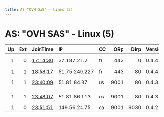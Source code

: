 ```yaml
---
title: AS "OVH SAS" - Linux (5)
---
```


# AS: "OVH SAS" - Linux (5)

|   Up |   Ext | JoinTime                                                                                            | IP            | CC   |   ORp |   Dirp | Version   | Contact                      | Nickname     |   eFamMembers |
|-----:|------:|:----------------------------------------------------------------------------------------------------|:--------------|:-----|------:|-------:|:----------|:-----------------------------|:-------------|--------------:|
|    1 |     0 | [17:14:30](https://metrics.torproject.org/rs.html#details/66C568F1728E65C1CD9D76933DE66FAD6B390537) | 37.187.21.2   | fr   |   443 |      0 | 0.4.4.6   | Gilbert Robuco &lt;gilbert@r | ks1          |             2 |
|    1 |     1 | [18:58:17](https://metrics.torproject.org/rs.html#details/86956BFBEA1E1F277FC68AF51704C8B5ED5EF859) | 51.75.240.227 | fr   |   443 |     80 | 0.4.4.6   | None                         | Unnamed      |             1 |
|    1 |     1 | [23:40:09](https://metrics.torproject.org/rs.html#details/A214F8E800C4A4C8716FC8CB82BA408E22381994) | 51.81.84.37   | us   |  9001 |     80 | 0.4.3.6   | CypherpunkLabs Cypherpunk    | Unnamed      |             8 |
|    1 |     1 | [23:48:07](https://metrics.torproject.org/rs.html#details/1D757131A740995CC1DB6F0C17167EDB531313C4) | 51.81.86.113  | us   |  9001 |     80 | 0.4.3.6   | CypherpunkLabs Cypherpunk    | Unnamed      |             8 |
|    1 |     0 | [23:51:51](https://metrics.torproject.org/rs.html#details/4BEBF6FA2C7E75FD5266B56052F1A57BC94EEDB5) | 149.56.24.75  | ca   |  9001 |   9030 | 0.4.2.7   | zefie@zefie.net              | Tor4ahkahbur |             1 |
